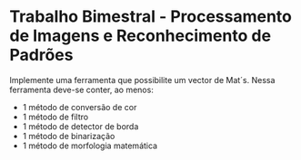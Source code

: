 # Trabalho Bimestral - Processamento de Imagens e Reconhecimento de Padrões
 Implemente uma ferramenta que possibilite um vector de Mat´s. Nessa ferramenta deve-se conter, ao menos:  
 - 1 método de conversão de cor  
 - 1 método de filtro  
 - 1 método de detector de borda  
 - 1 método de binarização  
 - 1 método de morfologia matemática

